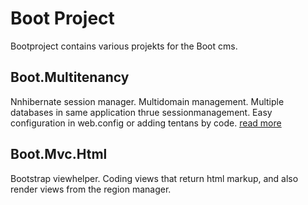 Boot Project
===========

Bootproject contains various projekts for the Boot cms.

## Boot.Multitenancy
Nnhibernate session manager. Multidomain management. Multiple databases in same application thrue sessionmanagement. Easy configuration in web.config or adding tentans by code.
[read more](/m33media/Boot.multitenancy)

## Boot.Mvc.Html
Bootstrap viewhelper. Coding views that return html markup, and also render views from the region manager.
